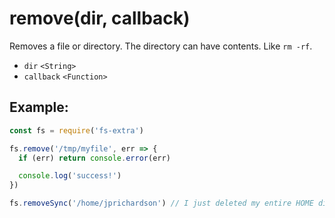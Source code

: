 # remove(dir, callback)

Removes a file or directory. The directory can have contents. Like `rm -rf`.

- `dir` `<String>`
- `callback` `<Function>`

## Example:

```js
const fs = require('fs-extra')

fs.remove('/tmp/myfile', err => {
  if (err) return console.error(err)

  console.log('success!')
})

fs.removeSync('/home/jprichardson') // I just deleted my entire HOME directory.
```
